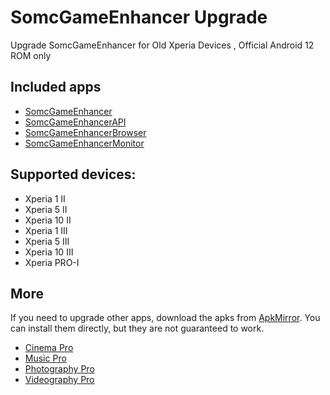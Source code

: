 # SomcGameEnhancer Upgrade

Upgrade SomcGameEnhancer for Old Xperia Devices , Official Android 12 ROM only

## Included apps

- [SomcGameEnhancer](https://www.apkmirror.com/apk/sony-mobile-communications/game-enhancer/)
- [SomcGameEnhancerAPI](https://www.apkmirror.com/apk/sony-mobile-communications-inc/ge-subsystem-2/)
- [SomcGameEnhancerBrowser](https://www.apkmirror.com/apk/sony-mobile-communications/search-function/)
- [SomcGameEnhancerMonitor](https://www.apkmirror.com/apk/sony-mobile-communications/subsystem/)

## Supported devices:

- Xperia 1 II
- Xperia 5 II
- Xperia 10 II 
- Xperia 1 III 
- Xperia 5 III 
- Xperia 10 III 
- Xperia PRO-I

## More

If you need to upgrade other apps, download the apks from [ApkMirror](https://www.apkmirror.com/apk/sony-mobile-communications-inc/). You can install them directly, but they are not guaranteed to work.

- [Cinema Pro](https://www.apkmirror.com/apk/sony-mobile-communications/cinema-pro/)
- [Music Pro](https://www.apkmirror.com/apk/sony-corporation/music-pro/)
- [Photography Pro](https://www.apkmirror.com/apk/sony-mobile-communications/sony-photography-pro/)
- [Videography Pro](https://www.apkmirror.com/apk/sony-mobile-communications/videography-pro/)
